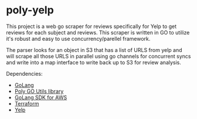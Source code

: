 # poly-yelp

This project is a web go scraper for reviews specifically for Yelp to get reviews for each subject and reviews. This scraper is written in GO to utilize it's robust and easy to use concurrency/parellel framework. 

The parser looks for an object in S3 that has a list of URLS from yelp and will scrape all those URLS in parallel using go channels for concurrent syncs and write into a map interface to write back up to S3 for review analysis.

Dependencies:

* [GoLang](https://golang.org/)
* [Poly GO Utils library](https://github.com/polyglotDataNerd/poly-Go-utils)
* [GoLang SDK for AWS](https://sg.com/yelp/goaws.amazon.com/sdk-for-go/)
* [Terraform](https://learn.hashicorp.com/terraform/getting-started/install.html)
* [Yelp](https://www.yelp.com/)


